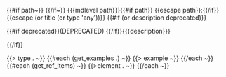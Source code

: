 {{#if path~}}
<a name="{{{tolink (or path 'root')}}}"></a>
{{/if~}}
{{{mdlevel path}}}{{#if path}} {{escape path}}:{{/if}} {{escape (or title (or type 'any'))}}
{{#if (or description deprecated)}}

{{#if deprecated}}(DEPRECATED) {{/if}}{{{description}}}

{{/if}}

{{> type . ~}}
{{#each (get_examples .) ~}}
{{> example ~}}
{{/each ~}}
{{#each (get_ref_items) ~}}
{{>element . ~}}
{{/each ~}}
